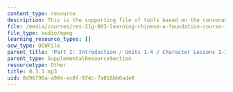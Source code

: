 ```yaml
---
content_type: resource
description: This is the supporting file of tools based on the consonant chart.
file: /media/courses/res-21g-003-learning-chinese-a-foundation-course-in-mandarin-spring-2011/8d96796aa904ec8f974c7a018bb0ade0_0.3.1.mp3
file_type: audio/mpeg
learning_resource_types: []
ocw_type: OCWFile
parent_title: 'Part I: Introduction / Units 1-4 / Character Lessons 1-3'
parent_type: SupplementalResourceSection
resourcetype: Other
title: 0.3.1.mp3
uid: 8d96796a-a904-ec8f-974c-7a018bb0ade0
---
```

